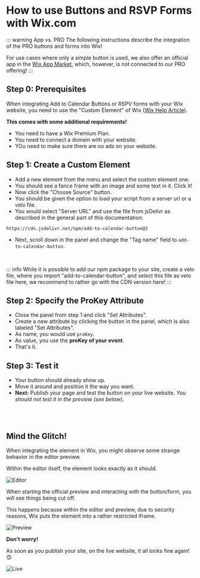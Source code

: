 
# How to use Buttons and RSVP Forms with Wix.com

::: warning App vs. PRO
The following instructions describe the integration of the PRO buttons and forms into Wix!

For use cases where only a simple button is used, we also offer an official app in the [Wix App Market](https://www.wix.com/app-market/add-to-calendar-button), which, however, is not connected to our PRO offering!
:::


## Step 0: Prerequisites

When integrating Add to Calendar Buttons or RSPV forms with your Wix website, you need to use the "Custom Element" of Wix ([Wix Help Article](https://support.wix.com/en/article/wix-editor-adding-a-custom-element-to-your-site)).

**This comes with some additional requirements!**

* You need to have a Wix Premium Plan.
* You need to connect a domain with your website.
* YOu need to make sure there are no ads on your website.

## Step 1: Create a Custom Element

* Add a new element from the menu and select the custom element one.
* You should see a fance frame with an image and some text in it. Click it!
* Now click the "Choose Source" button.
* You should be given the option to load your script from a server url or a velo file.
* You would select "Server URL" and use the file from jsDelivr as described in the general part of this documentation:
```
https://cdn.jsdelivr.net/npm/add-to-calendar-button@2
```
* Next, scroll down in the panel and change the "Tag name" field to `add-to-calendar-button`.

<br />

::: info
While it is possible to add our npm package to your site, create a velo file, where you import "add-to-calendar-button", and select this file as velo file here, we recommend to rather go with the CDN version here!
:::

## Step 2: Specify the ProKey Attribute

* Close the panel from step 1 and click "Set Attributes".
* Create a new attribute by clicking the button in the panel, which is also labeled "Set Attributes".
* As name, you would use `proKey`.
* As value, you use the **proKey of your event**.
* That's it.

## Step 3: Test it

* Your button should already show up.
* Move it around and position it the way you want.
* **Next:** Publish your page and test the button on your live website. _You should not test it in the preview (see below)._

<br /><br />

## Mind the Glitch!

When integrating the element in Wix, you might observe some strange behavior in the editor preview.

Within the editor itself, the element looks exactly as it should.

![Editor](/screenshots/wix-editor.png)

When starting the official preview and interacting with the button/form, you will see things being cut off.

This happens because within the editor and preview, due to security reasons, Wix puts the element into a rather restricted iframe.

![Preview](/screenshots/wix-preview.png)

**Don't worry!**

As soon as you publish your site, on the live website, it all looks fine again! 😊

![Live](/screenshots/wix-public.png)
